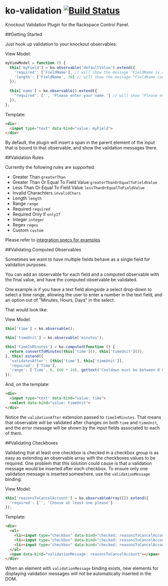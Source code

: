 ko-validation [![Build Status](https://travis-ci.org/racker/ko-validation.png?branch=master)](https://travis-ci.org/racker/ko-validation)
=============

Knockout Validation Plugin for the Rackspace Control Panel.

##Getting Started

Just hook up validation to your knockout observables:

View Model:
```javascript
myViewModel = function () {
  this['myField'] = ko.observable('defaultValue').extend({
    'required': ['FieldName'], // will show the message "FieldName is required."
    'length': ['FieldName', 30] // will show the message "FieldName cannot be longer than 30 characters."
  });
  
  this['name'] = ko.observable().extend({
    'required': ['', 'Please enter your name.'] // will show "Please enter your name."
  });
};
```

Template:
```html
<div>
  <input type="text" data-bind="value: myField">
</div>
```

By default, the plugin will insert a span in the parent element of the input that is bound to that observable, and show the validation messages there.

##Validation Rules

Currently the following rules are supported:

* Greater Than `greaterThan`
* Greater Than Or Equal To Field Value `greaterThanOrEqualToFieldValue`
* Less Than Or Equal To Field Value `lessThanOrEqualToFieldValue`
* Invalid Charachters `invalidChars`
* Length `length`
* Range `range`
* Required `required`
* Required Only If `onlyIf`
* Integer `integer`
* Regex `regex`
* Custom `custom`


Please refer to [integration specs for examples](https://github.com/racker/ko-validation/blob/master/spec/integration-spec.js)

##Validating Computed Observables

Sometimes we want to have multiple fields behave as a single field for validation purposes.

You can add an observable for each field and a computed observable with the final value, and have the computed observable be validated.

One example is if you have a text field alongside a select drop-down to select a time range, allowing the user to enter a number in the text field, and an option out of "Minutes, Hours, Days" in the select.

That would look like:

View Model:
```javascript
this['time'] = ko.observable();

this['timeUnit'] = ko.observable('minutes');

this['timeInMinutes'] = ko.computed(function () {
  return convertToMinutes(this['time'](), this['timeUnit']());
}, this).extend({
  'validatesAfter': [this['time'], this['timeUnit']],
  'required': ['Time'],
  'range': ['Time', 0, (60 * 24), gettext('Cooldown must be between 0 minutes and 1 day.')]
});
```

And, on the template:
```html
<div>
  <input type="text" data-bind="value: time">
  <select data-bind="value: timeUnit">
</div>
```

Notice the `validationAfter` extension passed to `timeInMinutes`. That means that observable will be validated after changes on both `time` and `timeUnit`, and the error message will be shown by the input fields associated to each of them.

##Validating Checkboxes

Validating that at least one checkbox is checked in a checkbox group is as easy as extending an observable array with the checkboxes values to be required.
One problem that this solution could cause is that a validation message would be inserted after *each* checkbox.
To ensure only one validation message is inserted somewhere, use the `validationMessage` binding:

View Model:
```javascript
this['reasonsToCancelAccount'] = ko.observableArray([]).extend({
  'required': ['', 'Choose at least one please']
});
```

Template:
```html
<div>
  <ul>
    <li><input type="checkbox" data-bind="checked: reasonsToCancelAccount" value="reason1"/>R1</li>
    <li><input type="checkbox" data-bind="checked: reasonsToCancelAccount" value="reason2"/>R2</li>
    <li><input type="checkbox" data-bind="checked: reasonsToCancelAccount" value="reason3"/>R3</li>
  </ul>
  <span data-bind="validationMessage: reasonsToCancelAccount"></span>
</div>
```

When an element with `validationMessage` binding exists, new elements for displaying validation messages will not be automatically inserted in the DOM.
